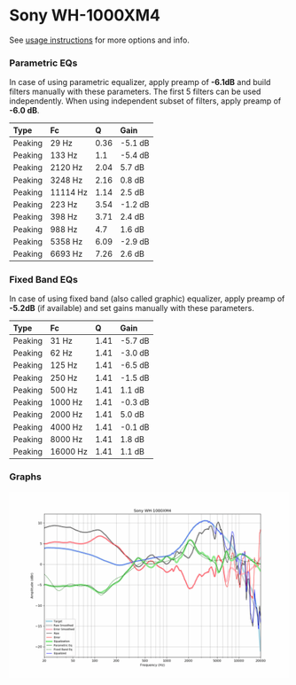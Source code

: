 # Sony WH-1000XM4
See [usage instructions](https://github.com/jaakkopasanen/AutoEq#usage) for more options and info.

### Parametric EQs
In case of using parametric equalizer, apply preamp of **-6.1dB** and build filters manually
with these parameters. The first 5 filters can be used independently.
When using independent subset of filters, apply preamp of **-6.0 dB**.

| Type    | Fc       |    Q | Gain    |
|:--------|:---------|:-----|:--------|
| Peaking | 29 Hz    | 0.36 | -5.1 dB |
| Peaking | 133 Hz   | 1.1  | -5.4 dB |
| Peaking | 2120 Hz  | 2.04 | 5.7 dB  |
| Peaking | 3248 Hz  | 2.16 | 0.8 dB  |
| Peaking | 11114 Hz | 1.14 | 2.5 dB  |
| Peaking | 223 Hz   | 3.54 | -1.2 dB |
| Peaking | 398 Hz   | 3.71 | 2.4 dB  |
| Peaking | 988 Hz   | 4.7  | 1.6 dB  |
| Peaking | 5358 Hz  | 6.09 | -2.9 dB |
| Peaking | 6693 Hz  | 7.26 | 2.6 dB  |

### Fixed Band EQs
In case of using fixed band (also called graphic) equalizer, apply preamp of **-5.2dB**
(if available) and set gains manually with these parameters.

| Type    | Fc       |    Q | Gain    |
|:--------|:---------|:-----|:--------|
| Peaking | 31 Hz    | 1.41 | -5.7 dB |
| Peaking | 62 Hz    | 1.41 | -3.0 dB |
| Peaking | 125 Hz   | 1.41 | -6.5 dB |
| Peaking | 250 Hz   | 1.41 | -1.5 dB |
| Peaking | 500 Hz   | 1.41 | 1.1 dB  |
| Peaking | 1000 Hz  | 1.41 | -0.3 dB |
| Peaking | 2000 Hz  | 1.41 | 5.0 dB  |
| Peaking | 4000 Hz  | 1.41 | -0.1 dB |
| Peaking | 8000 Hz  | 1.41 | 1.8 dB  |
| Peaking | 16000 Hz | 1.41 | 1.1 dB  |

### Graphs
![](./Sony%20WH-1000XM4.png)